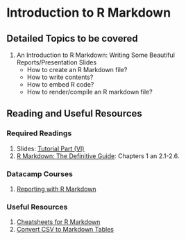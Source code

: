 # Introduction to R Markdown

## Detailed Topics to be covered

1. An Introduction to R Markdown: Writing Some Beautiful Reports/Presentation Slides
    - How to create an R Markdown file?
    - How to write contents?
    - How to embed R code?
    - How to render/compile an R markdown file?
    
## Reading and Useful Resources

### Required Readings

1. Slides:  [Tutorial Part (VI)](../lecture/intro-to-R_part6.Rmd)
2. [R Markdown: The Definitive Guide](https://bookdown.org/yihui/rmarkdown/): Chapters 1 an 2.1-2.6.

### Datacamp Courses

1. [Reporting with R Markdown](https://www.datacamp.com/courses/reporting-with-r-markdown)

### Useful Resources

1. [Cheatsheets for R Markdown](https://github.com/rstudio/cheatsheets/raw/master/rmarkdown-2.0.pdf)
2. [Convert CSV to Markdown Tables](https://donatstudios.com/CsvToMarkdownTable)